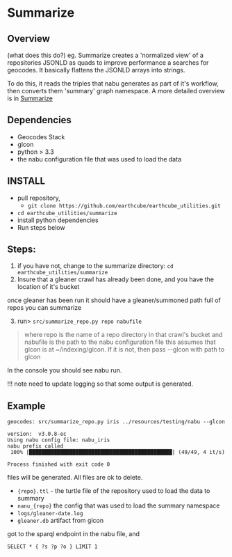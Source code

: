 # Summarize

## Overview
(what does this do?) eg. 
Summarize creates a 'normalized view' of a repositories JSONLD as quads to improve
performance a searches for geocodes. It basically flattens the JSONLD arrays into strings.

To do this, it reads the triples that nabu generates as part of it's workflow, then 
converts them  'summary' graph namespace.
A more detailed overview is in [Summarize](docs/summarize.md)

## Dependencies
* Geocodes Stack
* glcon
* python > 3.3
* the nabu configuration file that was used to load the data

## INSTALL

* pull repository,
    * `git clone https://github.com/earthcube/earthcube_utilities.git`
* `cd earthcube_utilities/summarize`
* install python dependencies
* Run steps below

## Steps: 
 
1. if you have not, change to the summarize directory: `cd  earthcube_utilities/summarize`
2. Insure that a gleaner crawl has already been done, and you have the location of it's bucket

once gleaner has been run it should have a gleaner/summoned path full of repos you can summarize

3. run> `src/summarize_repo.py repo nabufile`
> where repo is the name of a repo directory in that crawl's bucket and nabufile is the path to the nabu configuration file
> this assumes that glcon is at ~/indexing/glcon. If it is not, then pass --glcon with path to glcon

In the console you should see nabu run. 

!!! note 
    need to update logging so that some output is generated.

## Example

```shell
geocodes: src/summarize_repo.py iris ../resources/testing/nabu --glcon

version:  v3.0.8-ec
Using nabu config file: nabu_iris
nabu prefix called
 100% |██████████████████████████████████████████████| (49/49, 4 it/s)

Process finished with exit code 0

```

files will be generated. All files are ok to delete.
* `{repo}.ttl` - the turtle file of the repository used to load the data to summary
* `nanu_{repo}` the config that was used to load the summary namespace
* `logs/gleaner-date.log`  
* `gleaner.db`  artifact from glcon


got to  the sparql endpoint in the nabu file, and 
```sparql
SELECT * { ?s ?p ?o } LIMIT 1
```


